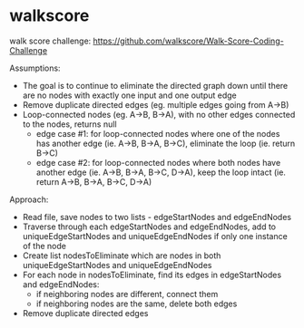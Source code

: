 walkscore
=========

walk score challenge: https://github.com/walkscore/Walk-Score-Coding-Challenge


Assumptions:
- The goal is to continue to eliminate the directed graph down until there are no nodes with exactly one input and one output edge
- Remove duplicate directed edges (eg. multiple edges going from A->B)
- Loop-connected nodes (eg. A->B, B->A), with no other edges connected to the nodes, returns null
	- edge case #1: for loop-connected nodes where one of the nodes has another edge (ie. A->B, B->A, B->C), eliminate the loop (ie. return B->C)
	- edge case #2: for loop-connected nodes where both nodes have another edge (ie. A->B, B->A, B->C, D->A), keep the loop intact (ie. return A->B, B->A, B->C, D->A)


Approach:
- Read file, save nodes to two lists - edgeStartNodes and edgeEndNodes
- Traverse through each edgeStartNodes and edgeEndNodes, add to uniqueEdgeStartNodes and uniqueEdgeEndNodes if only one instance of the node
- Create list nodesToEliminate which are nodes in both uniqueEdgeStartNodes and uniqueEdgeEndNodes
- For each node in nodesToEliminate, find its edges in edgeStartNodes and edgeEndNodes:
	- if neighboring nodes are different, connect them
	- if neighboring nodes are the same, delete both edges
- Remove duplicate directed edges
